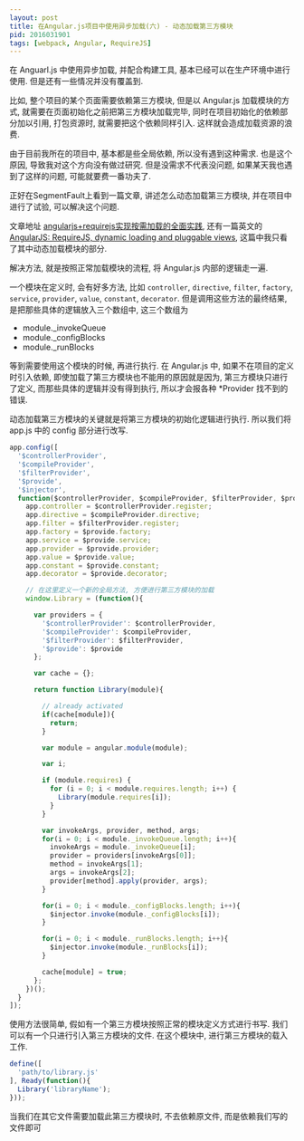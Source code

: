 ```yaml
---
layout: post
title: 在Angular.js项目中使用异步加载(六) - 动态加载第三方模块
pid: 2016031901
tags: [webpack, Angular, RequireJS]
---
```


在 Anguarl.js 中使用异步加载, 并配合构建工具, 基本已经可以在生产环境中进行使用. 但是还有一些情况并没有覆盖到.

比如, 整个项目的某个页面需要依赖第三方模块, 但是以 Angular.js 加载模块的方式, 就需要在页面初始化之前把第三方模块加载完毕, 同时在项目初始化的依赖部分加以引用, 打包资源时, 就需要把这个依赖同样引入. 这样就会造成加载资源的浪费.

由于目前我所在的项目中, 基本都是些全局依赖, 所以没有遇到这种需求. 也是这个原因, 导致我对这个方向没有做过研究. 但是没需求不代表没问题, 如果某天我也遇到了这样的问题, 可能就要费一番功夫了.

正好在SegmentFault上看到一篇文章, 讲述怎么动态加载第三方模块, 并在项目中进行了试验, 可以解决这个问题.

文章地址 [angularjs+requirejs实现按需加载的全面实践](https://segmentfault.com/a/1190000004487211?_ea=632149), 还有一篇英文的 [AngularJS: RequireJS, dynamic loading and pluggable views](http://benohead.com/angularjs-requirejs-dynamic-loading-and-pluggable-views/), 这篇中我只看了其中动态加载模块的部分.

解决方法, 就是按照正常加载模块的流程, 将 Angular.js 内部的逻辑走一遍.

一个模块在定义时, 会有好多方法, 比如 `controller`, `directive`, `filter`, `factory`, `service`, `provider`, `value`, `constant`, `decorator`. 但是调用这些方法的最终结果, 是把那些具体的逻辑放入三个数组中, 这三个数组为

- module._invokeQueue
- module._configBlocks
- module._runBlocks

等到需要使用这个模块的时候, 再进行执行. 在 Angular.js 中, 如果不在项目的定义时引入依赖, 即使加载了第三方模块也不能用的原因就是因为, 第三方模块只进行了定义, 而那些具体的逻辑并没有得到执行, 所以才会报各种 *Provider 找不到的错误.

动态加载第三方模块的关键就是将第三方模块的初始化逻辑进行执行. 所以我们将 app.js 中的 config 部分进行改写.

```js
app.config([
  '$controllerProvider',
  '$compileProvider',
  '$filterProvider',
  '$provide',
  '$injector',
  function($controllerProvider, $compileProvider, $filterProvider, $provide, $injector) {
    app.controller = $controllerProvider.register;
    app.directive = $compileProvider.directive;
    app.filter = $filterProvider.register;
    app.factory = $provide.factory;
    app.service = $provide.service;
    app.provider = $provide.provider;
    app.value = $provide.value;
    app.constant = $provide.constant;
    app.decorator = $provide.decorator;

    // 在这里定义一个新的全局方法, 方便进行第三方模块的加载
    window.Library = (function(){

      var providers = {
        '$controllerProvider': $controllerProvider,
        '$compileProvider': $compileProvider,
        '$filterProvider': $filterProvider,
        '$provide': $provide
      };

      var cache = {};

      return function Library(module){

        // already activated
        if(cache[module]){
          return;
        }

        var module = angular.module(module);

        var i;

        if (module.requires) {
          for (i = 0; i < module.requires.length; i++) {
            Library(module.requires[i]);
          }
        }

        var invokeArgs, provider, method, args;
        for(i = 0; i < module._invokeQueue.length; i++){
          invokeArgs = module._invokeQueue[i];
          provider = providers[invokeArgs[0]];
          method = invokeArgs[1];
          args = invokeArgs[2];
          provider[method].apply(provider, args);
        }

        for(i = 0; i < module._configBlocks.length; i++){
          $injector.invoke(module._configBlocks[i]);
        }

        for(i = 0; i < module._runBlocks.length; i++){
          $injector.invoke(module._runBlocks[i]);
        }

        cache[module] = true;
      };
    })();
  }
]);
```

使用方法很简单, 假如有一个第三方模块按照正常的模块定义方式进行书写. 我们可以有一个只进行引入第三方模块的文件. 在这个模块中, 进行第三方模块的载入工作.

```js
define([
  'path/to/library.js'
], Ready(function(){
  Library('libraryName');
}));
```

当我们在其它文件需要加载此第三方模块时, 不去依赖原文件, 而是依赖我们写的文件即可
